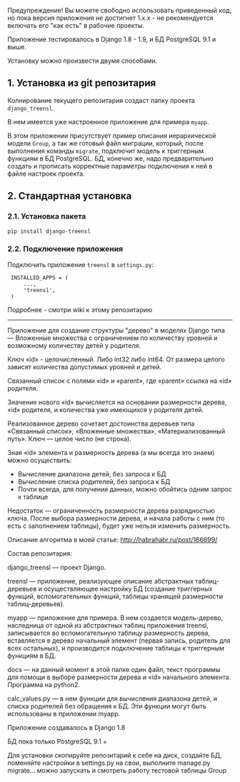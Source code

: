 Предупреждение! Вы можете свободно использовать приведенный код, но пока версия приложения не достигнет 1.х.х - не рекомендуется включать его "как есть" в рабочие проекты. 

Приложение тестировалось в Django 1.8 - 1.9, и БД PostgreSQL 9.1 и выше.

Установку можно произвести двумя способами.

## 1. Установка из git репозитария

Колнирование текущего репозитария создаст папку проекта `django_treensl`.

В нем имеется уже настроенное приложение для примера `myapp`.

В этом приложении присутствует пример описания иерархической модели `Group`, а так же готовый файл миграции, который, после выполнения команды `migrate`, подключит модель к триггерным функциям в БД PostgreSQL. БД, конечно же, надо предварительно создать и прописать корректные параметры подключения к ней в файле настроек проекта.

## 2. Стандартная установка

### 2.1. Установка пакета

`pip install django-treensl`

### 2.2. Подключение приложения

Подключить приложение `treensl` в `settings.py`:

     INSTALLED_APPS = (
         ...,
         'treensl',
     )



Подробнее - смотри wiki к этому репозитарию





---------
Приложение для создание структуры "дерево" в моделях Django типа — Вложенные 
множества с ограничением по количеству уровней и возможному количеству детей 
у родителя.

Ключ «id» - целочисленный. Либо int32 либо int64. 
От размера целого зависят количества допустимых уровней и детей.

Связанный список с полями «id» и «parent», где «parent» ссылка на «id» родителя.

Значение нового «id» вычисляется на основании размерности дерева, «id» родителя, 
и количества уже имеющихся у родителя детей.

Реализованное дерево сочетает достоинства деревьев типа «Связанный список», 
«Вложенные множества», «Материализованный путь». 
Ключ — целое число (не строка). 

Зная «id» элемента и размерность дерева (а мы всегда это знаем) можно осуществить:
- Вычисление диапазона детей, без запроса к БД
- Вычисление списка родителей, без запроса к БД
- Почти всегда, для получения данных, можно обойтись одним запрос к таблице

Недостаток — ограниченность размерности дерева разрядностью ключа. 
После выбора размерности дерева, и начала работы с ним (то есть с заполнением таблицы), 
будет уже нельзя изменить размерность.

Описание алгоритма в моей статье:
http://habrahabr.ru/post/166699/

Состав репозитария:

django_treensl — проект Django.

treensl — приложение, реализующее описание абстрактных таблиц-деревьев и 
осуществляющее настройку БД (создание триггерных функций, вспомогательных функций, 
таблицы хранящей размерности таблиц-деревьев).

myapp — приложение для примера. В нем создается модель-дерево, наследница от одной 
из абстрактных таблиц приложения treensl, записывается во вспомогательную таблицу 
размерность дерева, вставляется в дерево начальный элемент (первая запись, родитель 
для всех остальных), и производится подключение таблицы к триггерным функциям в БД.

docs — на данный момент в этой папке один файл, текст программы для помощи в выборе 
размерности дерева и «id» начального элемента. Программа на python2.

calc_values.py — в нем функции для вычисления диапазона детей, и списка родителей 
без обращения к БД. Эти функции могут быть использованы в приложении myapp.

Приложение создавалось в Django 1.8

БД пока только PostgreSQL 9.1 +

Для установки скопируйте репозитарий к себе на диск, создайте БД, поменяйте настройки 
в settings.py на свои, выполните manage.py migrate... можно запускать и смотреть работу 
тестовой таблицы Group